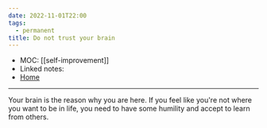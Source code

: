 ```yaml
---
date: 2022-11-01T22:00
tags:
  - permanent
title: Do not trust your brain
---
```

- MOC: [[self-improvement]]
- Linked notes:
- [Home](https://misudashi.ga/)
----------
Your brain is the reason why you are here. If you feel like you're not where you want to be in life, you need to have some humility and accept to learn from others.